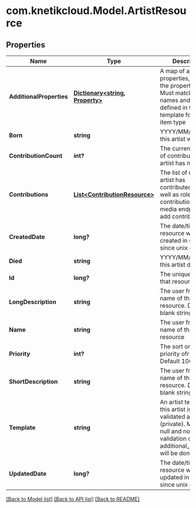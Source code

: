 # com.knetikcloud.Model.ArtistResource
## Properties

Name | Type | Description | Notes
------------ | ------------- | ------------- | -------------
**AdditionalProperties** | [**Dictionary&lt;string, Property&gt;**](Property.md) | A map of additional properties, keyed on the property name.  Must match the names and types defined in the template for this item type | [optional] 
**Born** | **string** | YYYY/MM/DD when this artist was born | [optional] 
**ContributionCount** | **int?** | The current number of contributions the artist has made | [optional] 
**Contributions** | [**List&lt;ContributionResource&gt;**](ContributionResource.md) | The list of media this artist has contributed to as well as role(s) during contribution.  Use media endpoint to add contributions | [optional] 
**CreatedDate** | **long?** | The date/time this resource was created in seconds since unix epoch | [optional] 
**Died** | **string** | YYYY/MM/DD when this artist died | [optional] 
**Id** | **long?** | The unique ID for that resource | [optional] 
**LongDescription** | **string** | The user friendly name of that resource. Defaults to blank string | [optional] 
**Name** | **string** | The user friendly name of that resource | 
**Priority** | **int?** | The sort order priority ofr the artist.  Default 100 | [optional] 
**ShortDescription** | **string** | The user friendly name of that resource. Defaults to blank string | [optional] 
**Template** | **string** | An artist template this artist is validated against (private). May be null and no validation of additional_properties will be done | [optional] 
**UpdatedDate** | **long?** | The date/time this resource was last updated in seconds since unix epoch | [optional] 

[[Back to Model list]](../README.md#documentation-for-models) [[Back to API list]](../README.md#documentation-for-api-endpoints) [[Back to README]](../README.md)

